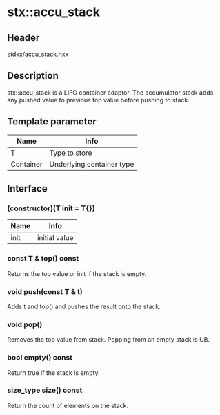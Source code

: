 # stx::accu_stack

## Header
stdxx/accu_stack.hxx

## Description
stx::accu_stack is a LIFO container adaptor.
The accumulator stack adds any pushed value to previous top value before pushing to stack.

## Template parameter
| Name      | Info                      |
| -         | -                         |
| T         | Type to store             |
| Container | Underlying container type |

## Interface

### (constructor)(T init = T{})
| Name      | Info                      |
| -         | -                         |
| init      | initial value             |

### const T & top() const
Returns the top value or init if the stack is empty.

### void push(const T & t)
Adds t and top() and pushes the result onto the stack.

### void pop()
Removes the top value from stack. Popping from an empty stack is UB.

### bool empty() const
Return true if the stack is empty.

### size_type size() const
Return the count of elements on the stack.